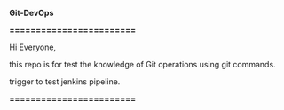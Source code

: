 **Git-DevOps**

**========================**

Hi Everyone,

this repo is for test the knowledge of Git operations using git commands.

trigger to test jenkins pipeline.

**========================**


